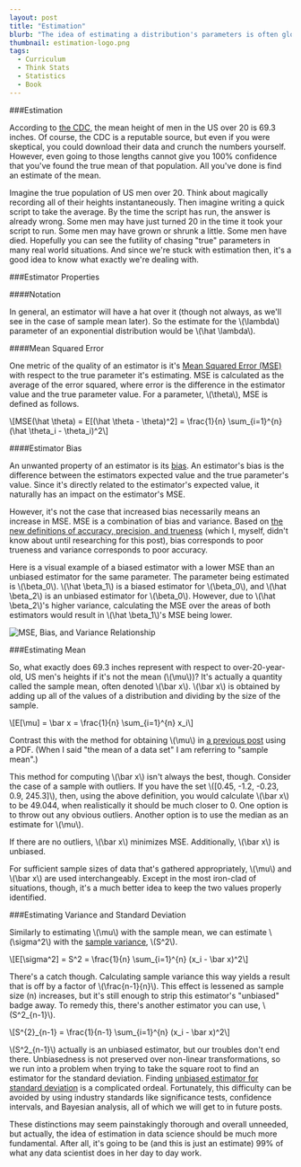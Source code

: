 ```yaml
---
layout: post
title: "Estimation"
blurb: "The idea of estimating a distribution's parameters is often glossed over, but it's important to know the difference between an estimated parameter and a true parameter."
thumbnail: estimation-logo.png
tags: 
  - Curriculum
  - Think Stats
  - Statistics
  - Book
---
```


###Estimation

According to [the CDC](http://www.cdc.gov/nchs/fastats/body-measurements.htm), the mean height of men in the US over 20 is 69.3 inches. Of course, the CDC is a reputable source, but even if you were skeptical, you could download their data and crunch the numbers yourself. However, even going to those lengths cannot give you 100% confidence that you've found the true mean of that population. All you've done is find an estimate of the mean.

Imagine the true population of US men over 20. Think about magically recording all of their heights instantaneously. Then imagine writing a quick script to take the average. By the time the script has run, the answer is already wrong. Some men may have just turned 20 in the time it took your script to run. Some men may have grown or shrunk a little. Some men have died. Hopefully you can see the futility of chasing "true" parameters in many real world situations. And since we're stuck with estimation then, it's a good idea to know what exactly we're dealing with.

###Estimator Properties

####Notation

In general, an estimator will have a hat over it (though not always, as we'll see in the case of sample mean later). So the estimate for the \\(\lambda\\) parameter of an exponential distribution would be \\(\hat \lambda\\).

####Mean Squared Error

One metric of the quality of an estimator is it's [Mean Squared Error (MSE)](http://en.wikipedia.org/wiki/Mean_squared_error) with respect to the true parameter it's estimating. MSE is calculated as the average of the error squared, where error is the difference in the estimator value and the true parameter value. For a parameter, \\(\theta\\), MSE is defined as follows.

\\[MSE(\hat \theta) = E[(\hat \theta - \theta)^2] = \frac{1}{n} \sum_{i=1}^{n} (\hat \theta_i - \theta_i)^2\\]

####Estimator Bias

An unwanted property of an estimator is its [bias](http://en.wikipedia.org/wiki/Bias_of_an_estimator). An estimator's bias is the difference between the estimators expected value and the true parameter's value. Since it's directly related to the estimator's expected value, it naturally has an impact on the estimator's MSE. 

However, it's not the case that increased bias necessarily means an increase in MSE. MSE is a combination of bias and variance. Based on [the new definitions of accuracy, precision, and trueness](http://en.wikipedia.org/wiki/Accuracy_and_precision#Terminology_of_ISO_5725) (which I, myself, didn't know about until researching for this post), bias corresponds to poor trueness and variance corresponds to poor accuracy.

Here is a visual example of a biased estimator with a lower MSE than an unbiased estimator for the same parameter. The parameter being estimated is \\(\beta_0\\). \\(\hat \beta_1\\) is a biased estimator for \\(\beta_0\\), and \\(\hat \beta_2\\) is an unbiased estimator for \\(\beta_0\\). However, due to \\(\hat \beta_2\\)'s higher variance, calculating the MSE over the areas of both estimators would result in \\(\hat \beta_1\\)'s MSE being lower.

![MSE, Bias, and Variance Relationship](/img/bias-variance.png)

###Estimating Mean

So, what exactly does 69.3 inches represent with respect to over-20-year-old, US men's heights if it's not the mean (\\(\mu\\))? It's actually a quantity called the sample mean, often denoted \\(\bar x\\). \\(\bar x\\) is obtained by adding up all of the values of a distribution and dividing by the size of the sample. 

\\[E[\mu] = \bar x = \frac{1}{n} \sum_{i=1}^{n} x_i\\]

Contrast this with the method for obtaining \\(\mu\\) in [a previous post](http://www.datajourneyman.com/2014/11/06/probability-and-statistics-terms.html) using a PDF. (When I said "the mean of a data set" I am referring to "sample mean".)

This method for computing \\(\bar x\\) isn't always the best, though. Consider the case of a sample with outliers. If you have the set \\([0.45, -1.2, -0.23, 0.9, 245.3]\\), then, using the above definition, you would calculate \\(\bar x\\) to be 49.044, when realistically it should be much closer to 0. One option is to throw out any obvious outliers. Another option is to use the median as an estimate for \\(\mu\\).

If there are no outliers, \\(\bar x\\) minimizes MSE. Additionally, \\(\bar x\\) is unbiased.

For sufficient sample sizes of data that's gathered appropriately, \\(\mu\\) and \\(\bar x\\) are used interchangeably. Except in the most iron-clad of situations, though, it's a much better idea to keep the two values properly identified.

###Estimating Variance and Standard Deviation

Similarly to estimating \\(\mu\\) with the sample mean, we can estimate \\(\sigma^2\\) with the [sample variance](http://en.wikipedia.org/wiki/Variance#Sample_variance), \\(S^2\\). 

\\[E[\sigma^2] = S^2 = \frac{1}{n} \sum_{i=1}^{n} (x_i - \bar x)^2\\]

There's a catch though. Calculating sample variance this way yields a result that is off by a factor of \\(\frac{n-1}{n}\\). This effect is lessened as sample size (n) increases, but it's still enough to strip this estimator's "unbiased" badge away. To remedy this, there's another estimator you can use, \\(S^2_{n-1}\\).

\\[S^{2}\_{n-1} = \frac{1}{n-1} \sum_{i=1}^{n} (x_i - \bar x)^2\\]

\\(S^2_{n-1}\\) actually is an unbiased estimator, but our troubles don't end there. Unbiasedness is not preserved over non-linear transformations, so we run into a problem when trying to take the square root to find an estimator for the standard deviation. Finding [unbiased estimator for standard deviation](http://en.wikipedia.org/wiki/Unbiased_estimation_of_standard_deviation) is a complicated ordeal. Fortunately, this difficulty can be avoided by using industry standards like significance tests, confidence intervals, and Bayesian analysis, all of which we will get to in future posts.

These distinctions may seem painstakingly thorough and overall unneeded, but actually, the idea of estimation in data science should be much more fundamental. After all, it's going to be (and this is just an estimate) 99% of what any data scientist does in her day to day work. 
